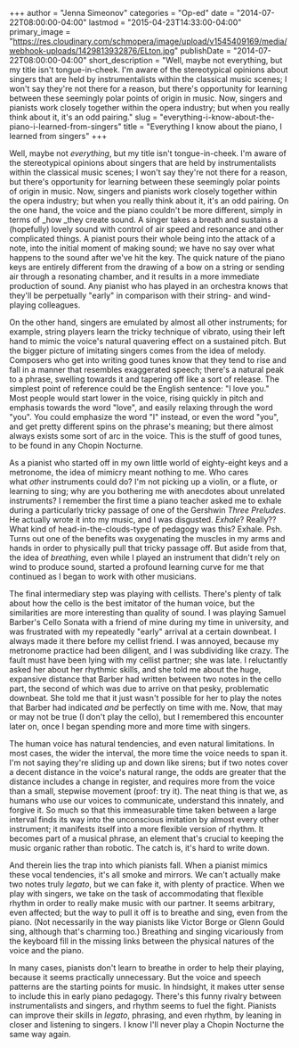 +++
author = "Jenna Simeonov"
categories = "Op-ed"
date = "2014-07-22T08:00:00-04:00"
lastmod = "2015-04-23T14:33:00-04:00"
primary_image = "https://res.cloudinary.com/schmopera/image/upload/v1545409169/media/webhook-uploads/1429813932876/ELton.jpg"
publishDate = "2014-07-22T08:00:00-04:00"
short_description = "Well, maybe not everything, but my title isn&#039;t tongue-in-cheek. I&#039;m aware of the stereotypical opinions about singers that are held by instrumentalists within the classical music scenes; I won&#039;t say they&#039;re not there for a reason, but there&#039;s opportunity for learning between these seemingly polar points of origin in music. Now, singers and pianists work closely together within the opera industry; but when you really think about it, it&#039;s an odd pairing."
slug = "everything-i-know-about-the-piano-i-learned-from-singers"
title = "Everything I know about the piano, I learned from singers"
+++

Well, maybe not _everything_, but my title isn't tongue-in-cheek. I'm aware of the stereotypical opinions about singers that are held by instrumentalists within the classical music scenes; I won't say they're not there for a reason, but there's opportunity for learning between these seemingly polar points of origin in music. Now, singers and pianists work closely together within the opera industry; but when you really think about it, it's an odd pairing. On the one hand, the voice and the piano couldn't be more different, simply in terms of _how _they create sound. A singer takes a breath and sustains a (hopefully) lovely sound with control of air speed and resonance and other complicated things. A pianist pours their whole being into the attack of a note, into the initial moment of making sound; we have no say over what happens to the sound after we've hit the key. The quick nature of the piano keys are entirely different from the drawing of a bow on a string or sending air through a resonating chamber, and it results in a more immediate production of sound. Any pianist who has played in an orchestra knows that they'll be perpetually "early" in comparison with their string- and wind-playing colleagues.

On the other hand, singers are emulated by almost all other instruments; for example, string players learn the tricky technique of vibrato, using their left hand to mimic the voice's natural quavering effect on a sustained pitch. But the bigger picture of imitating singers comes from the idea of melody. Composers who get into writing good tunes know that they tend to rise and fall in a manner that resembles exaggerated speech; there's a natural peak to a phrase, swelling towards it and tapering off like a sort of release. The simplest point of reference could be the English sentence: "I love you." Most people would start lower in the voice, rising quickly in pitch and emphasis towards the word "love", and easily relaxing through the word "you". You could emphasize the word "I" instead, or even the word "you", and get pretty different spins on the phrase's meaning; but there almost always exists some sort of arc in the voice. This is the stuff of good tunes, to be found in any Chopin Nocturne.

As a pianist who started off in my own little world of eighty-eight keys and a metronome, the idea of mimicry meant nothing to me. Who cares what _other_ instruments could do? I'm not picking up a violin, or a flute, or learning to sing; why are you bothering me with anecdotes about unrelated instruments? I remember the first time a piano teacher asked me to exhale during a particularly tricky passage of one of the Gershwin _Three Preludes_. He actually wrote it into my music, and I was disgusted. _Exhale_? Really?? What kind of head-in-the-clouds-type of pedagogy was this? Exhale. Psh. Turns out one of the benefits was oxygenating the muscles in my arms and hands in order to physically pull that tricky passage off. But aside from that, the idea of _breathing_, even while I played an instrument that didn't rely on wind to produce sound, started a profound learning curve for me that continued as I began to work with other musicians.

The final intermediary step was playing with cellists. There's plenty of talk about how the cello is the best imitator of the human voice, but the similarities are more interesting than quality of sound. I was playing Samuel Barber's Cello Sonata with a friend of mine during my time in university, and was frustrated with my repeatedly "early" arrival at a certain downbeat. I always made it there before my cellist friend. I was annoyed, because my metronome practice had been diligent, and I was subdividing like crazy. The fault must have been lying with my cellist partner; she was late. I reluctantly asked her about her rhythmic skills, and she told me about the huge, expansive distance that Barber had written between two notes in the cello part, the second of which was due to arrive on that pesky, problematic downbeat. She told me that it just wasn't possible for her to play the notes that Barber had indicated _and_ be perfectly on time with me. Now, that may or may not be true (I don't play the cello), but I remembered this encounter later on, once I began spending more and more time with singers.

The human voice has natural tendencies, and even natural limitations. In most cases, the wider the interval, the more time the voice needs to span it. I'm not saying they're sliding up and down like sirens; but if two notes cover a decent distance in the voice's natural range, the odds are greater that the distance includes a change in register, and requires more from the voice than a small, stepwise movement (proof: try it). The neat thing is that we, as humans who use our voices to communicate, understand this innately, and forgive it. So much so that this immeasurable time taken between a large interval finds its way into the unconscious imitation by almost every other instrument; it manifests itself into a more flexible version of rhythm. It becomes part of a musical phrase, an element that's crucial to keeping the music organic rather than robotic. The catch is, it's hard to write down.

And therein lies the trap into which pianists fall. When a pianist mimics these vocal tendencies, it's all smoke and mirrors. We can't actually make two notes truly _legato_, but we can fake it, with plenty of practice. When we play with singers, we take on the task of accommodating that flexible rhythm in order to really make music with our partner. It seems arbitrary, even affected; but the way to pull it off is to breathe and sing, even from the piano. (Not necessarily in the way pianists like Victor Borge or Glenn Gould sing, although that's charming too.) Breathing and singing vicariously from the keyboard fill in the missing links between the physical natures of the voice and the piano.

In many cases, pianists don't learn to breathe in order to help their playing, because it seems practically unnecessary. But the voice and speech patterns are the starting points for music. In hindsight, it makes utter sense to include this in early piano pedagogy. There's this funny rivalry between instrumentalists and singers, and rhythm seems to fuel the fight. Pianists can improve their skills in _legato_, phrasing, and even rhythm, by leaning in closer and listening to singers. I know I'll never play a Chopin Nocturne the same way again.
